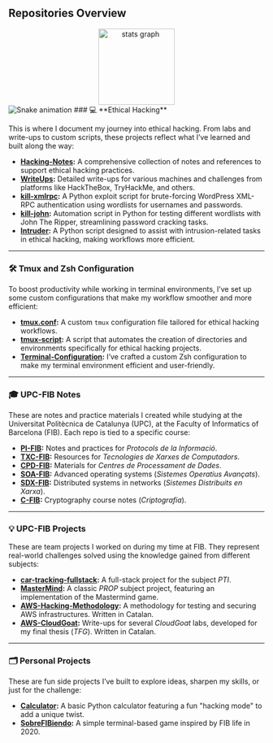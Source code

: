 <!--
**R-kill-9/R-kill-9** is a ✨ _special_ ✨ repository because its `README.md` (this file) appears on your GitHub profile.

Here are some ideas to get you started:

- 🔭 I’m currently working on ...
- 🌱 I’m currently learning ...
- 👯 I’m looking to collaborate on ...
- 🤔 I’m looking for help with ...
- 💬 Ask me about ...
- 📫 How to reach me: ...
- 😄 Pronouns: ...
- ⚡ Fun fact: ...
-->

## Repositories Overview

<div align="center">
  <img src="https://github-readme-stats.vercel.app/api?username=R-kill-9&hide_title=false&hide_rank=false&show_icons=true&include_all_commits=true&count_private=true&disable_animations=false&theme=aura_dark&locale=en&hide_border=false&order=1" height="150" alt="stats graph"  />
</div>
<img src="https://raw.githubusercontent.com/R-kill-9/R-kill-9/output/snake.svg" alt="Snake animation" />
### 💻 **Ethical Hacking**

This is where I document my journey into ethical hacking. From labs and write-ups to custom scripts, these projects reflect what I’ve learned and built along the way:

- **[Hacking-Notes](https://github.com/R-kill-9/Hacking-Notes):** A comprehensive collection of notes and references to support ethical hacking practices.
- **[WriteUps](https://github.com/R-kill-9/Write-Ups):** Detailed write-ups for various machines and challenges from platforms like HackTheBox, TryHackMe, and others.
- **[kill-xmlrpc](https://github.com/R-kill-9/kill-xmlrpc):** A Python exploit script for brute-forcing WordPress XML-RPC authentication using wordlists for usernames and passwords.
- **[kill-john](https://github.com/R-kill-9/kill-john):** Automation script in Python for testing different wordlists with John The Ripper, streamlining password cracking tasks.
- **[Intruder](https://github.com/R-kill-9/Intruder):** A Python script designed to assist with intrusion-related tasks in ethical hacking, making workflows more efficient.

---

### 🛠️ Tmux and Zsh Configuration

To boost productivity while working in terminal environments, I’ve set up some custom configurations that make my workflow smoother and more efficient:

- **[tmux.conf](https://github.com/R-kill-9/tmux.conf):** A custom `tmux` configuration file tailored for ethical hacking workflows.
- **[tmux-script](https://github.com/R-kill-9/tmux-script):** A script that automates the creation of directories and environments specifically for ethical hacking projects.
- **[Terminal-Configuration](https://github.com/R-kill-9/Terminal-Configuration):**  I’ve crafted a custom Zsh configuration to make my terminal environment efficient and user-friendly.
  
---

### 🎓 **UPC-FIB Notes**

These are notes and practice materials I created while studying at the Universitat Politècnica de Catalunya (UPC), at the Faculty of Informatics of Barcelona (FIB). Each repo is tied to a specific course:

- **[PI-FIB](https://github.com/R-kill-9/PI-FIB):** Notes and practices for _Protocols de la Informació_.
- **[TXC-FIB](https://github.com/R-kill-9/TXC-FIB):** Resources for _Tecnologies de Xarxes de Computadors_.
- **[CPD-FIB](https://github.com/R-kill-9/CPD-FIB):** Materials for _Centres de Processament de Dades_.
- **[SOA-FIB](https://github.com/R-kill-9/SOA-FIB):** Advanced operating systems (_Sistemes Operatius Avançats_).
- **[SDX-FIB](https://github.com/R-kill-9/SDX-FIB):** Distributed systems in networks (_Sistemes Distribuits en Xarxa_).
- **[C-FIB](https://github.com/R-kill-9/C-FIB):** Cryptography course notes (_Criptografia_).

---

### 💡 **UPC-FIB Projects**

These are team projects I worked on during my time at FIB. They represent real-world challenges solved using the knowledge gained from different subjects:

- **[car-tracking-fullstack](https://github.com/R-kill-9/car-tracking-fullstack):** A full-stack project for the subject _PTI_.
- **[MasterMind](https://github.com/R-kill-9/MasterMind):** A classic _PROP_ subject project, featuring an implementation of the Mastermind game.
- **[AWS-Hacking-Methodology](https://github.com/R-kill-9/AWS-Hacking-Methodology):** A methodology for testing and securing AWS infrastructures. Written in Catalan.
- **[AWS-CloudGoat](https://github.com/R-kill-9/AWS-CloudGoat):** Write-ups for several _CloudGoat_ labs, developed for my final thesis (_TFG_). Written in Catalan.

---

### 🗂️ **Personal Projects**

These are fun side projects I’ve built to explore ideas, sharpen my skills, or just for the challenge:

- **[Calculator](https://github.com/R-kill-9/Calculator):** A basic Python calculator featuring a fun "hacking mode" to add a unique twist.
- **[SobreFIBiendo](https://github.com/R-kill-9/SobreFibiendo):** A simple terminal-based game inspired by FIB life in 2020.

